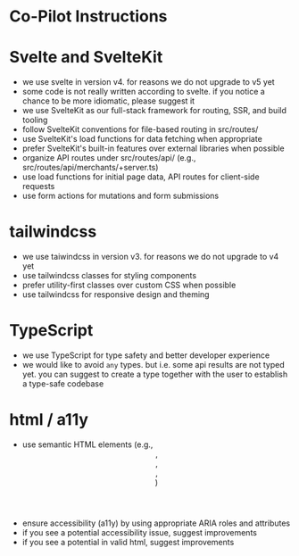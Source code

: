 # Co-Pilot Instructions

# Svelte and SvelteKit

- we use svelte in version v4. for reasons we do not upgrade to v5 yet
- some code is not really written according to svelte. if you notice a chance to be more idiomatic, please suggest it
- we use SvelteKit as our full-stack framework for routing, SSR, and build tooling
- follow SvelteKit conventions for file-based routing in src/routes/
- use SvelteKit's load functions for data fetching when appropriate
- prefer SvelteKit's built-in features over external libraries when possible
- organize API routes under src/routes/api/ (e.g., src/routes/api/merchants/+server.ts)
- use load functions for initial page data, API routes for client-side requests
- use form actions for mutations and form submissions

# tailwindcss

- we use taiwindcss in version v3. for reasons we do not upgrade to v4 yet
- use tailwindcss classes for styling components
- prefer utility-first classes over custom CSS when possible
- use tailwindcss for responsive design and theming

# TypeScript

- we use TypeScript for type safety and better developer experience
- we would like to avoid `any` types. but i.e. some api results are not typed yet. you can suggest to create a type together with the user to establish a type-safe codebase

# html / a11y

- use semantic HTML elements (e.g., <header>, <main>, <footer>, <nav>)
- ensure accessibility (a11y) by using appropriate ARIA roles and attributes
- if you see a potential accessibility issue, suggest improvements
- if you see a potential in valid html, suggest improvements
